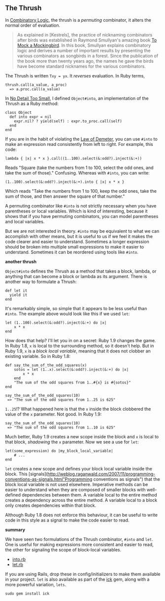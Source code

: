 The Thrush
---

In [Combinatory Logic](http://en.wikipedia.org/wiki/Combinatory_logic), the thrush is a _permuting_ combinator, it alters the normal order of evaluation.

> As explained in [Kestrels], the practice of nicknaming combinators after birds was established in Raymond Smullyan's amazing book [To Mock a Mockingbird](http://www.amazon.com/gp/product/0192801422?ie=UTF8&tag=raganwald001-20&linkCode=as2&camp=1789&creative=9325&creativeASIN=0192801422). In this book, Smullyan explains combinatory logic and derives a number of important results by presenting the various combinators as songbirds in a forest. Since the publication of the book more than twenty years ago, the names he gave the birds have become standard nicknames for the various combinators.  

The Thrush is written `Txy = yx`. It _reverses_ evaluation. In Ruby terms,

	thrush.call(a_value, a_proc)
	  => a.proc.call(a_value)

In [No Detail Too Small](http://weblog.raganwald.com/2008/01/no-detail-too-small.html), I defined `Object#into`, an implementation of the Thrush as a Ruby method:

	class Object
	  def into expr = nil
	    expr.nil? ? yield(self) : expr.to_proc.call(self)
	  end
	end

If you are in the habit of violating the [Law of Demeter](http://en.wikipedia.org/wiki/Law_of_Demeter), you can use `#into` to make an expression read consistently from left to right. For example, this code:

	lambda { |x| x * x }.call((1..100).select(&:odd?).inject(&:+))
	
Reads "Square (take the numbers from 1 to 100, select the odd ones, and take the sum of those)." Confusing. Whereas with `#into`, you can write:

	(1..100).select(&:odd?).inject(&:+).into { |x| x * x }

Which reads "Take the numbers from 1 to 100, keep the odd ones, take the sum of those, and then answer the square of that number."

A permuting combinator like `#into` is not strictly necessary when you have parentheses or local variables. Which is kind of interesting, because it shows that if you have permuting combinators, you can model parentheses and local variables.

But we are not interested in theory. `#into` may be equivalent to what we can accomplish with other means, but it is useful to us if we feel it makes the code clearer and easier to understand. Sometimes a longer expression should be broken into multiple small expressions to make it easier to understand. Sometimes it can be reordered using tools like `#into`.

**another thrush**

`Object#into` defines the Thrush as a method that takes a block, lambda, or anything that can become a block or lambda as its argument. There is another way to formulate a Thrush:

	def let it
	  yield it
	end

It's remarkably simple, so simple that it appears to be less useful than `#into`. The example above would look like this if we used `let`:

	let (1..100).select(&:odd?).inject(&:+) do |x| 
		x * x
	end

How does that help? I'll let you in on a secret: Ruby 1.9 changes the game. In Ruby 1.8, `x` is local to the surrounding method, so it doesn't help. But in Ruby 1.9, `x` is a *block local variable*, meaning that it does not clobber an existing variable. So in Ruby 1.8:

	def say_the_sum_of_the_odd_squares(x)
		sotos = let (1..x).select(&:odd?).inject(&:+) do |x| 
			x * x
		end
		"The sum of the odd squares from 1..#{x} is #{sotos}"
	end
	
	say_the_sum_of_the_odd_squares(10)
	 => "The sum of the odd squares from 1..25 is 625"
	
`1..25`!? What happened here is that the `x` inside the block clobbered the value of the `x` parameter. Not good. In Ruby 1.9:

	say_the_sum_of_the_odd_squares(10)
	 => "The sum of the odd squares from 1..10 is 625"

Much better, Ruby 1.9 creates a new scope inside the block and `x` is local to that block, _shadowing_ the `x` parameter. Now we see a use for `let`:

	let(some_expression) do |my_block_local_variable|
		# ...
	end

`let` creates a new scope and defines your block local variable inside the block. This [signals](http://weblog.raganwald.com/2007/11/programming-conventions-as-signals.html"Programming conventions as signals") that the block local variable is not used elsewhere. Imperative methods can be easier to understand when they are composed of smaller blocks with well-defined dependencies between them. A variable local to the entire method creates a dependency across the entire method. A variable local to a block only creates dependencies within that block.

Although Ruby 1.8 does not enforce this behaviour, it can be useful to write code in this style as a signal to make the code easier to read.

**summary**

We have seen two formulations of the Thrush combinator, `#into` and `let`. One is useful for making expressions more consistent and easier to read, the other for signaling the scope of block-local variables.

* [into.rb](http://github.com/raganwald/homoiconic/tree/master/2008-10-30/into.rb)
* [let.rb](http://github.com/raganwald/homoiconic/tree/master/2008-10-30/let.rb)

If you are using Rails, drop these in config/initializers to make them available in your project. `let` is also available as part of the [ick](http://ick.rubyforge.org/) gem, along with a more powerful variation, `lets`.

`sudo gem install ick`